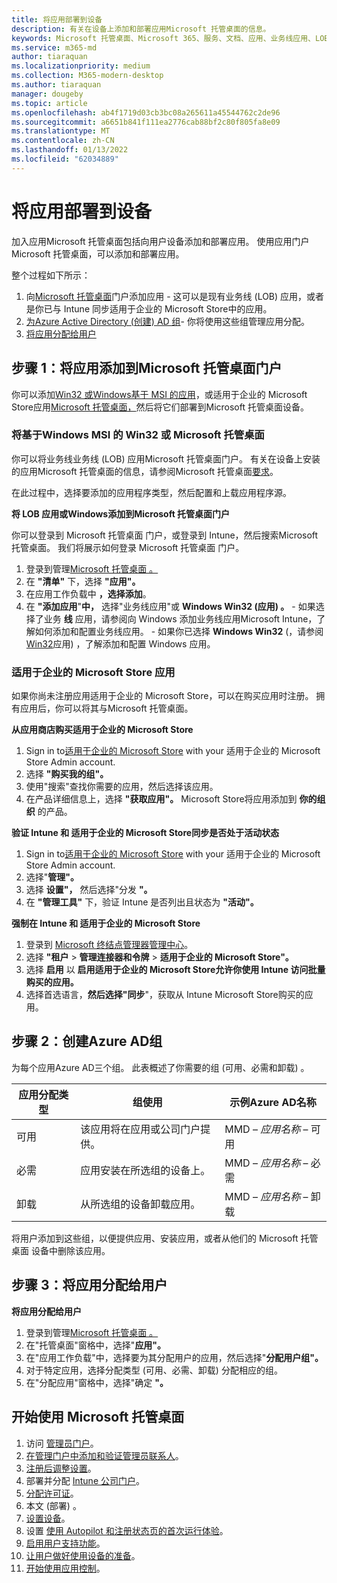 ```yaml
---
title: 将应用部署到设备
description: 有关在设备上添加和部署应用Microsoft 托管桌面的信息。
keywords: Microsoft 托管桌面、Microsoft 365、服务、文档、应用、业务线应用、LOB 应用
ms.service: m365-md
author: tiaraquan
ms.localizationpriority: medium
ms.collection: M365-modern-desktop
ms.author: tiaraquan
manager: dougeby
ms.topic: article
ms.openlocfilehash: ab4f1719d03cb3bc08a265611a45544762c2de96
ms.sourcegitcommit: a6651b841f111ea2776cab88bf2c80f805fa8e09
ms.translationtype: MT
ms.contentlocale: zh-CN
ms.lasthandoff: 01/13/2022
ms.locfileid: "62034889"
---
```

# <a name="deploy-apps-to-devices"></a>将应用部署到设备
加入应用Microsoft 托管桌面包括向用户设备添加和部署应用。 使用应用门户Microsoft 托管桌面，可以添加和部署应用。 

整个过程如下所示：
1. 向[Microsoft 托管桌面](#1)门户添加应用 - 这可以是现有业务线 (LOB) 应用，或者是你已与 Intune 同步适用于企业的 Microsoft Store中的应用。 
2. [为Azure Active Directory (创建) AD 组](#2)- 你将使用这些组管理应用分配。
3. [将应用分配给用户](#3)

<span id="1" />

## <a name="step-1-add-apps-to-microsoft-managed-desktop-portal"></a>步骤 1：将应用添加到Microsoft 托管桌面门户
你可以添加[Win32 或Windows基于 MSI 的应用](#lob-apps)，或适用于企业的 Microsoft Store应用[Microsoft 托管桌面，](#msfb-apps)然后将它们部署到Microsoft 托管桌面设备。

<span id="lob-apps">

###  <a name="win32-or-windows-msi-based-apps-to-microsoft-managed-desktop"></a>将基于Windows MSI 的 Win32 或 Microsoft 托管桌面

你可以将业务线业务线 (LOB) 应用Microsoft 托管桌面门户。 有关在设备上安装的应用Microsoft 托管桌面的信息，请参阅Microsoft 托管桌面[要求](../service-description/mmd-app-requirements.md)。

在此过程中，选择要添加的应用程序类型，然后配置和上载应用程序源。 

**将 LOB 应用或Windows添加到Microsoft 托管桌面门户**

你可以登录到 Microsoft 托管桌面 门户，或登录到 Intune，然后搜索Microsoft 托管桌面。 我们将展示如何登录 Microsoft 托管桌面 门户。 

1.    登录到管理[Microsoft 托管桌面 。](https://aka.ms/mmdportal) 
2.    在 **"清单"** 下，选择 **"应用"。**
3.    在应用工作负载中 **，选择添加**。
4.    在 **"添加应用**"**中，** 选择"业务线应用"或 **Windows Win32 (应用) 。**
    - 如果选择了业务 **线** 应用，请参阅向 Windows [](/intune/lob-apps-windows)添加业务线应用Microsoft Intune，了解如何添加和配置业务线应用。
    - 如果你已选择 **Windows Win32** (，请参阅 [Win32](/intune/apps-win32-app-management)应用) ，了解添加和配置 Windows 应用。

<span id="msfb-apps">

### <a name="microsoft-store-for-business-apps"></a>适用于企业的 Microsoft Store 应用
如果你尚未注册应用适用于企业的 Microsoft Store，可以在购买应用时注册。 拥有应用后，你可以将其与Microsoft 托管桌面。 

**从应用商店购买适用于企业的 Microsoft Store**

1. Sign in to[适用于企业的 Microsoft Store](https://businessstore.microsoft.com) with your 适用于企业的 Microsoft Store Admin account.
2. 选择 **"购买我的组"。**
3. 使用"搜索"查找你需要的应用，然后选择该应用。
4. 在产品详细信息上，选择 **"获取应用"。** Microsoft Store将应用添加到 **你的组织** 的产品。
    
**验证 Intune 和 适用于企业的 Microsoft Store同步是否处于活动状态**
1. Sign in to[适用于企业的 Microsoft Store](https://businessstore.microsoft.com) with your 适用于企业的 Microsoft Store Admin account.
2. 选择"**管理"。**
3. 选择 **设置"，** 然后选择"分发 **"。**
4. 在 **"管理工具"** 下，验证 Intune 是否列出且状态为 **"活动"。**  
    
**强制在 Intune 和 适用于企业的 Microsoft Store**
1. 登录到 [Microsoft 终结点管理器管理中心](https://go.microsoft.com/fwlink/?linkid=2109431)。
2. 选择 **"租户**  >  **管理连接器和令牌**  >  **适用于企业的 Microsoft Store"。**
3. 选择 **启用** 以 **启用适用于企业的 Microsoft Store允许你使用 Intune 访问批量购买的应用。** 
4. 选择首选语言，**然后选择"同步**"，获取从 Intune Microsoft Store购买的应用。

<span id="2" />

## <a name="step-2-create-azure-ad-groups"></a>步骤 2：创建Azure AD组

为每个应用Azure AD三个组。 此表概述了你需要的组 (可用、必需和卸载) 。 

应用分配类型 |    组使用    | 示例Azure AD名称
--- | --- | ---
可用 |  该应用将在应用或公司门户提供。 | MMD – *应用名称* – 可用
必需 |  应用安装在所选组的设备上。 | MMD – *应用名称* – 必需
卸载 |  从所选组的设备卸载应用。 | MMD – *应用名称* – 卸载

将用户添加到这些组，以便提供应用、安装应用，或者从他们的 Microsoft 托管桌面 设备中删除该应用。 

<span id="3" />

## <a name="step-3-assign-apps-to-your-users"></a>步骤 3：将应用分配给用户

**将应用分配给用户**

1. 登录到管理[Microsoft 托管桌面 。](https://aka.ms/mmdportal)
2. 在"托管桌面"窗格中，选择"**应用"。**
3. 在"应用工作负载"中，选择要为其分配用户的应用，然后选择"**分配用户组"。**
4. 对于特定应用，选择分配类型 (可用、必需、卸载) 分配相应的组。
5. 在"分配应用"窗格中，选择"确定 **"。**


## <a name="steps-to-get-started-with-microsoft-managed-desktop"></a>开始使用 Microsoft 托管桌面

1. 访问 [管理员门户](access-admin-portal.md)。
1. [在管理门户中添加和验证管理员联系人](add-admin-contacts.md)。
1. [注册后调整设置](conditional-access.md)。
1. 部署并分配 [Intune 公司门户](company-portal.md)。
1. [分配许可证](assign-licenses.md)。
1. 本文 (部署) 。
1. [设置设备](set-up-devices.md)。
1. 设置 [使用 Autopilot 和注册状态页的首次运行体验](esp-first-run.md)。
1. [启用用户支持功能](enable-support.md)。
1. [让用户做好使用设备的准备](get-started-devices.md)。
1. [开始使用应用控制](get-started-app-control.md)。


<!--# Preparing apps for Microsoft Managed Desktop

This topic is the target for 2 "Learn more" links in the Admin Portal (aka.ms/app-overview;app-package); also target for link from Online resources (aka.ms/app-overviewmmd-app-prep) do not delete.

-->
